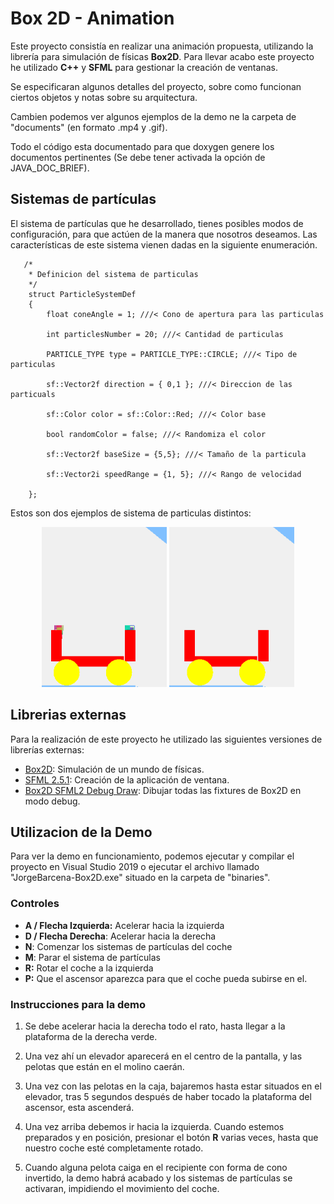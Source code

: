 

# Box 2D - Animation


Este proyecto consistía en realizar  una animación propuesta, utilizando la librería para simulación de físicas **Box2D**. Para llevar acabo este proyecto he utilizado **C++** y **SFML** para gestionar la creación de ventanas. 

Se especificaran algunos detalles del proyecto, sobre como funcionan ciertos objetos y notas sobre su arquitectura. 

Cambien podemos ver algunos ejemplos de la demo ne la carpeta de "documents" (en formato .mp4 y .gif).

Todo el código esta documentado para que doxygen genere los documentos pertinentes (Se debe tener activada la opción de JAVA_DOC_BRIEF).

## Sistemas de partículas

El sistema de partículas que he desarrollado, tienes posibles modos de configuración, para que actúen de la manera que nosotros deseamos. Las características de este sistema vienen dadas en la siguiente enumeración.

       /*
        * Definicion del sistema de particulas
        */
        struct ParticleSystemDef
        {
            float coneAngle = 1; ///< Cono de apertura para las particulas

            int particlesNumber = 20; ///< Cantidad de particulas

            PARTICLE_TYPE type = PARTICLE_TYPE::CIRCLE; ///< Tipo de particulas

            sf::Vector2f direction = { 0,1 }; ///< Direccion de las particuals

            sf::Color color = sf::Color::Red; ///< Color base

            bool randomColor = false; ///< Randomiza el color

            sf::Vector2f baseSize = {5,5}; ///< Tamaño de la particula

            sf::Vector2i speedRange = {1, 5}; ///< Rango de velocidad

        };

Estos son dos ejemplos de sistema de particulas distintos:

<p align="center">
<img src="https://github.com/JorgeBarcena3/Box2D-Animation/blob/master/documents/Particles01.gif" width="200" />
<img src="https://github.com/JorgeBarcena3/Box2D-Animation/blob/master/documents/Particles02.gif" width="200" />
</p>



## Librerias externas

Para la realización de este proyecto he utilizado las siguientes versiones de librerías externas:

 - [Box2D](https://github.com/erincatto/box2d): Simulación de un mundo de físicas.
 - [SFML 2.5.1](https://www.sfml-dev.org): Creación de la aplicación de ventana.
 - [Box2D SFML2 Debug Draw](https://github.com/MrPlow442/Box2D-SFML2-Debug-Draw): Dibujar todas las fixtures de Box2D en modo debug.

## Utilizacion de la Demo

Para ver la demo en funcionamiento, podemos ejecutar y compilar el proyecto en Visual Studio 2019 o ejecutar el archivo llamado "JorgeBarcena-Box2D.exe" situado en la carpeta de "binaries". 

### Controles
 - **A / Flecha Izquierda:** Acelerar hacia la izquierda
 - **D / Flecha Derecha**: Acelerar hacia la derecha
 - **N**: Comenzar los sistemas de partículas del coche
 - **M**: Parar el sistema de partículas
 - **R:** Rotar el coche a la izquierda
 - **P:** Que el ascensor aparezca para que el coche pueda subirse en el.

### Instrucciones para la demo

 1. Se debe acelerar hacia la derecha todo el rato, hasta llegar a la
    plataforma de la derecha verde.
    
 2.  Una vez ahí un elevador aparecerá en el centro de la pantalla, y las
    pelotas que están en el molino caerán.
    
 3. Una vez con las pelotas en la caja, bajaremos hasta estar situados
    en el elevador, tras 5 segundos después de haber tocado la
    plataforma del ascensor, esta ascenderá.
    
 4. Una vez arriba debemos ir hacia la izquierda.    Cuando estemos
    preparados y en posición, presionar el botón **R** varias veces,
    hasta que nuestro coche esté completamente rotado.     
    
 5. Cuando alguna pelota caiga en el recipiente con forma de cono invertido, la demo    habrá acabado y los sistemas de partículas se activaran, impidiendo el movimiento del coche.

    
    
    

